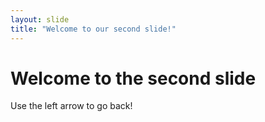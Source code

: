```yaml
---
layout: slide
title: "Welcome to our second slide!"
---
```

# Welcome to the second slide
Use the left arrow to go back!
